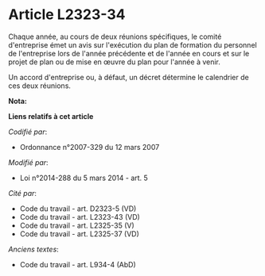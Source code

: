# Article L2323-34

Chaque année, au cours de deux réunions spécifiques, le comité d'entreprise émet un avis sur l'exécution du plan de formation
du personnel de l'entreprise lors de l'année précédente et de l'année en cours  et sur le projet de plan ou de mise en œuvre
du plan  pour l'année à venir.

Un accord d'entreprise ou, à défaut, un décret détermine le calendrier de ces deux réunions.

**Nota:**



**Liens relatifs à cet article**

_Codifié par_:

  - Ordonnance n°2007-329 du 12 mars 2007

_Modifié par_:

  - Loi n°2014-288 du 5 mars 2014 - art. 5

_Cité par_:

  - Code du travail - art. D2323-5 (VD)
  - Code du travail - art. L2323-43 (VD)
  - Code du travail - art. L2325-35 (V)
  - Code du travail - art. L2325-37 (VD)

_Anciens textes_:

  - Code du travail - art. L934-4 (AbD)
